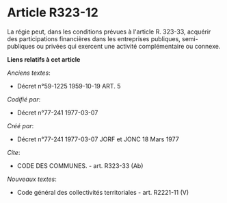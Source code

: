 # Article R323-12

La régie peut, dans les conditions prévues à l'article R. 323-33, acquérir des participations financières dans les
entreprises publiques, semi-publiques ou privées qui exercent une activité complémentaire ou connexe.

**Liens relatifs à cet article**

_Anciens textes_:

  - Décret n°59-1225 1959-10-19 ART. 5

_Codifié par_:

  - Décret n°77-241 1977-03-07

_Créé par_:

  - Décret n°77-241 1977-03-07 JORF et JONC 18 Mars 1977

_Cite_:

  - CODE DES COMMUNES. - art. R323-33 (Ab)

_Nouveaux textes_:

  - Code général des collectivités territoriales - art. R2221-11 (V)
